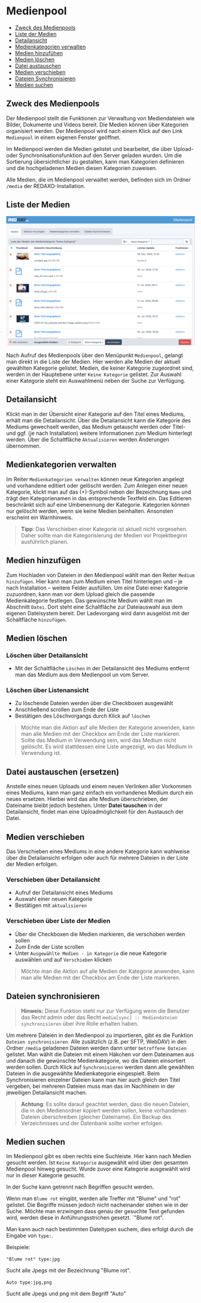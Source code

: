 # Medienpool

- [Zweck des Medienpools](#zweck)
- [Liste der Medien](#liste)
- [Detailansicht](#detail)
- [Medienkategorien verwalten](#kategorien)
- [Medien hinzufühen](#upload)
- [Medien löschen](#loeschen)
- [Datei austauschen](#tausch)
- [Medien verschieben](#schieben)
- [Dateien Synchronisieren](#sync)
- [Medien suchen](#search)

<a name="zweck"></a>

## Zweck des Medienpools

Der Medienpool stellt die Funktionen zur Verwaltung von Mediendateien wie Bilder, Dokumente und Videos bereit. Die Medien können über Kategorien organisiert werden. Der Medienpool wird nach einem Klick auf den Link `Medienpool` in einem eigenen Fenster geöffnet.

Im Medienpool werden die Medien gelistet und bearbeitet, die über Upload- oder Synchronisationsfunktion auf den Server geladen wurden.
Um die Sortierung übersichtlicher zu gestalten, kann man Kategorien definieren und die hochgeladenen Medien diesen Kategorien zuweisen.

Alle Medien, die im Medienpool verwaltet werden, befinden sich im Ordner `/media` der REDAXO-Installation.

<a name="liste"></a>

## Liste der Medien

![Liste der Medien / hier eine ausgewählte Kategorie](/assets/v5.12.0-medianpool-01-overview.png)

Nach Aufruf des Medienpools über den Menüpunkt `Medienpool`, gelangt man direkt in die Liste der Medien. Hier werden alle Medien der aktuell gewählten Kategorie gelistet. Medien, die keiner Kategorie zugeordnet sind, werden in der Hauptebene unter `Keine Kategorie` gelistet. Zur Auswahl einer Kategorie steht ein Auswahlmenü neben der Suche zur Verfügung.

<a name="detail"></a>

## Detailansicht

Klickt man in der Übersicht einer Kategorie auf den Titel eines Mediums, erhält man die Detailansicht.
Über die Detailansicht kann die Kategorie des Mediums gewechselt werden, das Medium getauscht werden oder Titel- und ggf. (je nach Installation) weitere Informationen zum Medium hinterlegt werden. Über die Schaltfläche `Aktualisieren` werden Änderungen übernommen.

<a name="kategorien"></a>

## Medienkategorien verwalten

Im Reiter `Medienkategorien verwalten` können neue Kategorien angelegt und vorhandene editiert oder gelöscht werden. Zum Anlegen einer neuen Kategorie, klickt man auf das (+)-Symbol neben der Bezeichnung `Name` und trägt den Kategorienamen in das entsprechende Textfeld ein. Das Editieren beschränkt sich auf eine Umbenennung der Kategorie. Kategorien können nur gelöscht werden, wenn sie keine Medien beinhalten. Ansonsten erscheint ein Warnhinweis.

> **Tipp**: Das Verschieben einer Kategorie ist aktuell nicht vorgesehen. Daher sollte man die Kategorisierung der Medien vor Projektbeginn ausführlich planen.

<a name="upload"></a>

## Medien hinzufügen

Zum Hochladen von Dateien in den Medienpool wählt man den Reiter `Medium hinzufügen`.
Hier kann man zum Medium einen Titel hinterlegen und – je nach Installation – weitere Felder ausfüllen. Um eine Datei einer Kategorie zuzuordnen, kann man vor dem Upload gleich die passende Medienkategorie festlegen. Das gewünschte Medium wählt man im Abschnitt `Datei`. Dort steht eine Schaltfläche zur Dateiauswahl aus dem eigenen Dateisystem bereit. Der Ladevorgang wird dann ausgelöst mit der Schaltfläche `hinzufügen`.

<a name="loeschen"></a>

## Medien löschen

### Löschen über Detailansicht

- Mit der Schaltfläche `Löschen` in der Detailansicht des Mediums entfernt man das Medium aus dem Medienpool un vom Server.

### Löschen über Listenansicht

- Zu löschende Dateien werden über die Checkboxen ausgewählt
- Anschließend scrollen zum Ende der Liste
- Bestätigen des Löschvorgangs durch Klick auf `löschen`

> Möchte man die Aktion auf alle Medien der Kategorie anwenden, kann man alle Medien mit der Checkbox am Ende der Liste markieren.
> Sollte das Medium in Verwendung sein, wird das Medium nicht gelöscht. Es wird stattdessen eine Liste angezeigt, wo das Medium in Verwendung ist.

<a name="tausch"></a>

## Datei austauschen (ersetzen)

Anstelle eines neuen Uploads und einem neuen Verlinken aller Vorkommen eines Mediums, kann man ganz einfach ein vorhandenes Medium durch ein neues ersetzen. Hierbei wird das alte Medium überschrieben, der Dateiname bleibt jedoch bestehen. Unter **Datei tauschen** in der Detailansicht, findet man eine Uploadmöglichkeit für den Austausch der Datei.

<a name="schieben"></a>

## Medien verschieben

Das Verschieben eines Mediums in eine andere Kategorie kann wahlweise über die Detailansicht erfolgen oder auch für mehrere Dateien in der Liste der Medien erfolgen.

### Verschieben über Detailansicht

- Aufruf der Detailansicht eines Mediums
- Auswahl einer neuen Kategorie
- Bestätigen mit `aktualisieren`

### Verschieben über Liste der Medien

- Über die Checkboxen die Medien markieren, die verschoben werden sollen
- Zum Ende der Liste scrollen
- Unter `Ausgewählte Medien - in Kategorie` die neue Kategorie auswählen und auf `Verschieben` klicken

 > Möchte man die Aktion auf alle Medien der Kategorie anwenden, kann man alle Medien mit der Checkbox am Ende der Liste markieren.

<a name="sync"></a>

## Dateien synchronisieren

> **Hinweis:** Diese Funktion steht nur zur Verfügung wenn die Benutzer das Recht admin oder das Recht `media[sync] :: Mediendateien synchronisieren` über ihre Rolle erhalten haben. 

Um mehrere Dateien in den Medienpool zu importieren, gibt es die Funktion `Dateien synchronisieren`. Alle zusätzlich (z.B. per SFTP, WebDAV) in den Ordner `/media` geladenen Dateien werden dann unter `betroffene Dateien` gelistet. Man wählt die Dateien mit einem Häkchen vor dem Dateinamen aus und danach die gewünschte Medienkategorie, wo die Dateien einsortiert werden sollen. Durch Klick auf `Synchronisieren` werden dann alle gewählten Dateien in die ausgewählte Medienkategorie eingespielt. Beim Synchronisieren einzelner Dateien kann man hier auch gleich den Titel vergeben, bei mehreren Dateien muss man das im Nachhinein in der jeweiligen Detailansicht machen.

> **Achtung**: Es sollte darauf geachtet werden, dass die neuen Dateien, die in den Medienordner kopiert werden sollen, keine vorhandenen Dateien überschreiben (gleicher Dateiname). Ein Backup des Verzeichnisses und der Datenbank sollte vorher erfolgen.  



<a name="search"></a>

## Medien suchen

Im Medienpool gibt es oben rechts eine Suchleiste. Hier kann nach Medien gesucht werden. Ist `Keine Kategorie` ausgewählt wird über den gesamten Medienpool hinweg gesucht. Wurde zuvor eine Kategorie ausgewählt wird nur in dieser Kategorie gesucht. 

In der Suche kann getrennt nach Begriffen gesucht werden. 

Wenn man `Blume rot` eingibt, werden alle Treffer mit "Blume" und "rot" gelistet. Die Begriffe müssen jedoch nicht nacheinander stehen wie in der Suche. Möchte man erzwingen dass genau der gesuchte Text gefunden wird, werden diese in Anführungsstrichen gesetzt. `"Blume rot". 

Man kann auch nach bestimmten Dateitypen suchem, dies erfolgt durch die Eingabe von `type:`. 

Beispiele: 

`"Blume rot" type:jpg`

Sucht alle Jpegs mit der Bezeichnung "Blume rot". 

`Auto type:jpg,png`

Sucht alle Jpegs und png mit dem Begriff "Auto"


